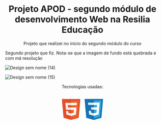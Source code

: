 <h1 align="center"> Projeto APOD - segundo módulo de desenvolvimento Web na Resilia Educação </h1>

<p align="center"> Projeto que realizei no inicio do segundo módulo do curso</p>


<p> Segundo projeto que fiz. Nota-se que a imagem de fundo está quebrada e com má resolução</p>

![Design sem nome (14)](https://user-images.githubusercontent.com/96242187/176981759-6c879101-b30a-47a8-a9d0-58613a2ef57c.png)

![Design sem nome (15)](https://user-images.githubusercontent.com/96242187/176981853-7d97af09-2d10-48e0-8aa1-bad0ef6ec270.png)


<div align="center">
<p>Tecnologias usadas:</p>
<br>
  <img align="center" alt="Lu-HTML" height="70" width="70" src="https://raw.githubusercontent.com/devicons/devicon/master/icons/html5/html5-original.svg">
  <img align="center" alt="Lu-CSS" height="70" width="70" src="https://raw.githubusercontent.com/devicons/devicon/master/icons/css3/css3-original.svg">
</div
